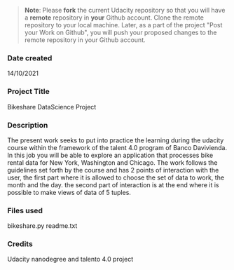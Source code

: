>**Note**: Please **fork** the current Udacity repository so that you will have a **remote** repository in **your** Github account. Clone the remote repository to your local machine. Later, as a part of the project "Post your Work on Github", you will push your proposed changes to the remote repository in your Github account.

### Date created
14/10/2021

### Project Title
Bikeshare DataScience Project

### Description
The present work seeks to put into practice the learning during the udacity course within the framework of the talent 4.0 program of Banco Davivienda. In this job you will be able to explore an application that processes bike rental data for New York, Washington and Chicago.
The work follows the guidelines set forth by the course and has 2 points of interaction with the user, the first part where it is allowed to choose the set of data to work, the month and the day.
the second part of interaction is at the end where it is possible to make views of data of 5 tuples. 

### Files used
bikeshare.py
readme.txt

### Credits
Udacity nanodegree and talento 4.0 project

